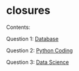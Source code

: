 # closures

Contents:

Question 1: [Database](./wallets.md)

Question 2: [Python Coding](./closures.md)

Question 3: [Data Science](./data_science.md)

